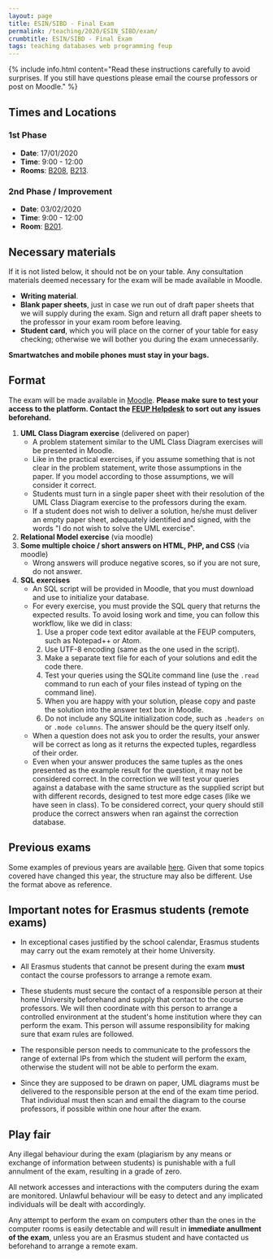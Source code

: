 ```yaml
---
layout: page
title: ESIN/SIBD - Final Exam
permalink: /teaching/2020/ESIN_SIBD/exam/
crumbtitle: ESIN/SIBD - Final Exam
tags: teaching databases web programming feup
---
```



{% include info.html content="Read these instructions carefully to avoid surprises. If you still have questions please email the course professors or post on Moodle." %}

## Times and Locations

### 1st Phase

- **Date**: 17/01/2020
- **Time**: 9:00 - 12:00
- **Rooms**: [B208](https://sigarra.up.pt/feup/pt/instal_geral.espaco_view?pv_id=73398), [B213](https://sigarra.up.pt/feup/pt/instal_geral.espaco_view?pv_id=73438).

### 2nd Phase / Improvement

- **Date**: 03/02/2020
- **Time**: 9:00 - 12:00
- **Room**: [B201](https://sigarra.up.pt/feup/pt/instal_geral.espaco_view?pv_id=73393).

## Necessary materials

If it is not listed below, it should not be on your table. Any consultation materials deemed necessary for the exam will be made available in Moodle.

- **Writing material**.
- **Blank paper sheets**, just in case we run out of draft paper sheets that we will supply during the exam. Sign and return all draft paper sheets to the professor in your exam room before leaving.
- **Student card**, which you will place on the corner of your table for easy checking; otherwise we will bother you during the exam unnecessarily.

**Smartwatches and mobile phones must stay in your bags.**

## Format

The exam will be made available in [Moodle](https://moodle.up.pt). **Please make sure to test your access to the platform. Contact the [FEUP Helpdesk](mailto:helpdesk@fe.up.pt) to sort out any issues beforehand.**

1. **UML Class Diagram exercise** (delivered on paper)
	- A problem statement similar to the UML Class Diagram exercises will be presented in Moodle.
	- Like in the practical exercises, if you assume something that is not clear in the problem statement, write those assumptions in the paper. If you model according to those assumptions, we will consider it correct.
	- Students must turn in a single paper sheet with their resolution of the UML Class Diagram exercise to the professors during the exam.
	- If a student does not wish to deliver a solution, he/she must deliver an empty paper sheet, adequately identified and signed, with the words "I do not wish to solve the UML exercise".
2. **Relational Model exercise** (via moodle)
3. **Some multiple choice / short answers on HTML, PHP, and CSS** (via moodle)
	- Wrong answers will produce negative scores, so if you are not sure, do not answer.
4. **SQL exercises**
	- An SQL script will be provided in Moodle, that you must download and use to initialize your database.
	- For every exercise, you must provide the SQL query that returns the expected results. To avoid losing work and time, you can follow this workflow, like we did in class:
		1. Use a proper code text editor available at the FEUP computers, such as Notepad++ or Atom.
		2. Use UTF-8 encoding (same as the one used in the script).
		3. Make a separate text file for each of your solutions and edit the code there.
		4. Test your queries using the SQLite command line (use the `.read` command to run each of your files instead of typing on the command line).
		5. When you are happy with your solution, please copy and paste the solution into the answer text box in Moodle.
		6. Do not include any SQLite initialization code, such as `.headers on` or `.mode columns`. The answer should be the query itself only.
	- When a question does not ask you to order the results, your answer will be correct as long as it returns the expected tuples, regardless of their order.
	- Even when your answer produces the same tuples as the ones presented as the example result for the question, it may not be considered correct. In the correction we will test your queries against a database with the same structure as the supplied script but with different records, designed to test more edge cases (like we have seen in class). To be considered correct, your query should still produce the correct answers when ran against the correction database.

## Previous exams

Some examples of previous years are available [here](https://web.fe.up.pt/~arestivo/page/courses/2018/sibd/exam/). Given that some topics covered have changed this year, the structure may also be different. Use the format above as reference.

## Important notes for Erasmus students (remote exams)

- In exceptional cases justified by the school calendar, Erasmus students may carry out the exam remotely at their home University.

- All Erasmus students that cannot be present during the exam **must** contact the course professors to arrange a remote exam.

- These students must secure the contact of a responsible person at their home University beforehand and supply that contact to the course professors. We will then coordinate with this person to arrange a controlled environment at the student's home institution where they can perform the exam. This person will assume responsibility for making sure that exam rules are followed.

- The responsible person needs to communicate to the professors the range of external IPs from which the student will perform the exam, otherwise the student will not be able to perform the exam.

- Since they are supposed to be drawn on paper, UML diagrams must be delivered to the responsible person at the end of the exam time period. That individual must then scan and email the diagram to the course professors, if possible within one hour after the exam.

## Play fair

Any illegal behaviour during the exam (plagiarism by any means or exchange of information between students) is punishable with a full annulment of the exam, resulting in a grade of zero.

All network accesses and interactions with the computers during the exam are monitored. Unlawful behaviour will be easy to detect and any implicated individuals will be dealt with accordingly.

Any attempt to perform the exam on computers other than the ones in the computer rooms is easily detectable and will result in __immediate anullment of the exam__, unless you are an Erasmus student and have contacted us beforehand to arrange a remote exam.
